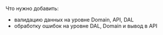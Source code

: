 Что нужно добавить:

- валидацию данных на уровне Domain, API, DAL
- обработку ошибок на уровне DAL, Domain и вывод в API 